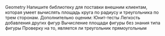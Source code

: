 Geometry
Напишите библиотеку для поставки внешним клиентам, которая умеет вычислять площадь круга по радиусу и треугольника по трем сторонам. Дополнительно оценим: Юнит-тесты Легкость добавления других фигур Вычисление площади фигуры без знания типа фигуры Проверку на то, является ли треугольник прямоугольным

